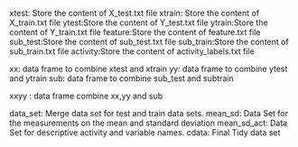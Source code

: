 xtest: Store the content of X_test.txt file
xtrain: Store the content of X_train.txt file
ytest:Store the content of Y_test.txt file
ytrain:Store the content of Y_train.txt file
feature:Store the content of feature.txt file
sub_test:Store the content of sub_test.txt file
sub_train:Store the content of sub_train.txt file
activity:Store the content of activity_labels.txt file

xx: data frame to combine xtest and xtrain
yy: data frame to combine ytest and ytrain
sub: data frame to combine sub_test and subtrain

xxyy : data frame combine xx,yy and sub

data_set: Merge data set for test and train data sets.
mean_sd: Data Set for the measurements on the mean and standard deviation
mean_sd_act: Data Set for descriptive activity and variable names.
cdata: Final Tidy data set
